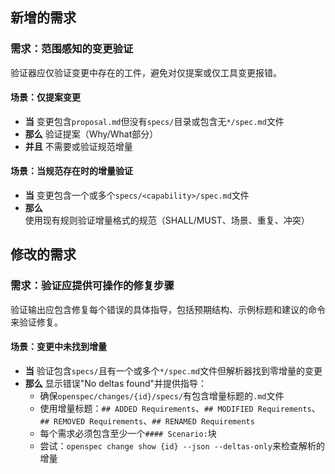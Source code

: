 ## 新增的需求
### 需求：范围感知的变更验证
验证器应仅验证变更中存在的工件，避免对仅提案或仅工具变更报错。

#### 场景：仅提案变更
- **当** 变更包含`proposal.md`但没有`specs/`目录或包含无`*/spec.md`文件
- **那么** 验证提案（Why/What部分）
- **并且** 不需要或验证规范增量

#### 场景：当规范存在时的增量验证
- **当** 变更包含一个或多个`specs/<capability>/spec.md`文件
- **那么** 使用现有规则验证增量格式的规范（SHALL/MUST、场景、重复、冲突）

## 修改的需求
### 需求：验证应提供可操作的修复步骤
验证输出应包含修复每个错误的具体指导，包括预期结构、示例标题和建议的命令来验证修复。

#### 场景：变更中未找到增量
- **当** 验证包含`specs/`且有一个或多个`*/spec.md`文件但解析器找到零增量的变更
- **那么** 显示错误"No deltas found"并提供指导：
  - 确保`openspec/changes/{id}/specs/`有包含增量标题的`.md`文件
  - 使用增量标题：`## ADDED Requirements`、`## MODIFIED Requirements`、`## REMOVED Requirements`、`## RENAMED Requirements`
  - 每个需求必须包含至少一个`#### Scenario:`块
  - 尝试：`openspec change show {id} --json --deltas-only`来检查解析的增量